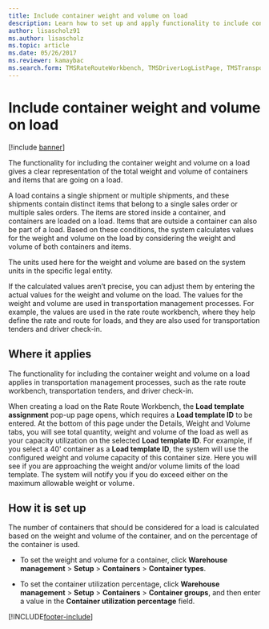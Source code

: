 ```yaml
---
title: Include container weight and volume on load
description: Learn how to set up and apply functionality to include container weight and volume on loads, including an outline on where this functionality applies.
author: lisascholz91
ms.author: lisascholz
ms.topic: article
ms.date: 05/26/2017
ms.reviewer: kamaybac
ms.search.form: TMSRateRouteWorkbench, TMSDriverLogListPage, TMSTransportationTender
---
```


# Include container weight and volume on load

[!include [banner](../includes/banner.md)]

The functionality for including the container weight and volume on a load gives
a clear representation of the total weight and volume of containers and items
that are going on a load.

A load contains a single shipment or multiple shipments, and these shipments
contain distinct items that belong to a single sales order or multiple sales
orders. The items are stored inside a container, and containers are loaded on a
load. Items that are outside a container can also be part of a load. Based on
these conditions, the system calculates values for the weight and volume on the
load by considering the weight and volume of both containers and items.

The units used here for the weight and volume are based on the system units in the specific legal entity.

If the calculated values aren’t precise, you can adjust them by entering the
actual values for the weight and volume on the load. The values for the weight
and volume are used in transportation management processes. For example, the
values are used in the rate route workbench, where they help define the rate and
route for loads, and they are also used for transportation tenders and driver
check-in.

## Where it applies

The functionality for including the container weight and volume on a load
applies in transportation management processes, such as the rate route
workbench, transportation tenders, and driver check-in.

When creating a load on the Rate Route Workbench, the **Load template assignment** pop-up page opens, which requires a **Load template ID** to be entered. At the bottom of this page under the Details, Weight and Volume tabs, you will see total quantity, weight and volume of the load as well as your capacity utilization on the selected **Load template ID**. For example, if you select a 40' container as a **Load template ID**, the system will use the configured weight and volume capacity of this container size. Here you will see if you are approaching the weight and/or volume limits of the load template. The system will notify you if you do exceed either on the maximum allowable weight or volume.

## How it is set up

The number of containers that should be considered for a load is calculated
based on the weight and volume of the container, and on the percentage of the
container is used.

-   To set the weight and volume for a container, click **Warehouse management**
    \> **Setup** \> **Containers** \> **Container types**.

-   To set the container utilization percentage, click **Warehouse management**
    \> **Setup** \> **Containers** \> **Container groups**, and then enter a
    value in the **Container utilization percentage** field.


[!INCLUDE[footer-include](../../includes/footer-banner.md)]
